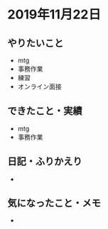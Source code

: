 # 2019年11月22日

## やりたいこと

- mtg
- 事務作業
- 練習
- オンライン面接

## できたこと・実績

- mtg
- 事務作業

## 日記・ふりかえり

- 

## 気になったこと・メモ

- 
